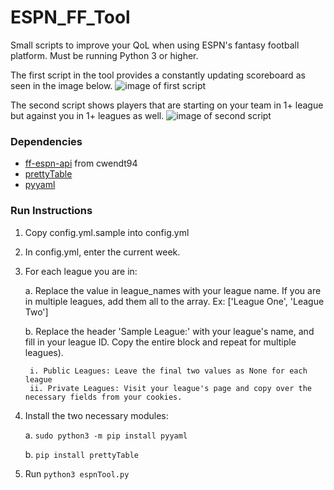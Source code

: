 # ESPN_FF_Tool
 Small scripts to improve your QoL when using ESPN's fantasy football platform. Must be running Python 3 or higher.
 
The first script in the tool provides a constantly updating scoreboard as seen in the image below.
![image of first script](https://i.imgur.com/5vDJKdB.png)

The second script shows players that are starting on your team in 1+ league but against you in 1+ leagues as well.
![image of second script](https://i.imgur.com/zV0Enpo.png)

### Dependencies
- [ff-espn-api](https://github.com/cwendt94/ff-espn-api) from cwendt94
- [prettyTable](https://github.com/jazzband/prettytable)
- [pyyaml](https://github.com/yaml/pyyaml)

### Run Instructions
1. Copy config.yml.sample into config.yml 
2. In config.yml, enter the current week.
3. For each league you are in:

    a. Replace the value in league_names with your league name. If you are in multiple leagues, add them all to the array. Ex: ['League One', 'League Two']
    
    b. Replace the header 'Sample League:' with your league's name, and fill in your league ID. Copy the entire block and repeat for multiple leagues).
    
        i. Public Leagues: Leave the final two values as None for each league
        ii. Private Leagues: Visit your league's page and copy over the necessary fields from your cookies.  
4. Install the two necessary modules:

    a. `sudo python3 -m pip install pyyaml`
    
    b. `pip install prettyTable`
5. Run `python3 espnTool.py`
